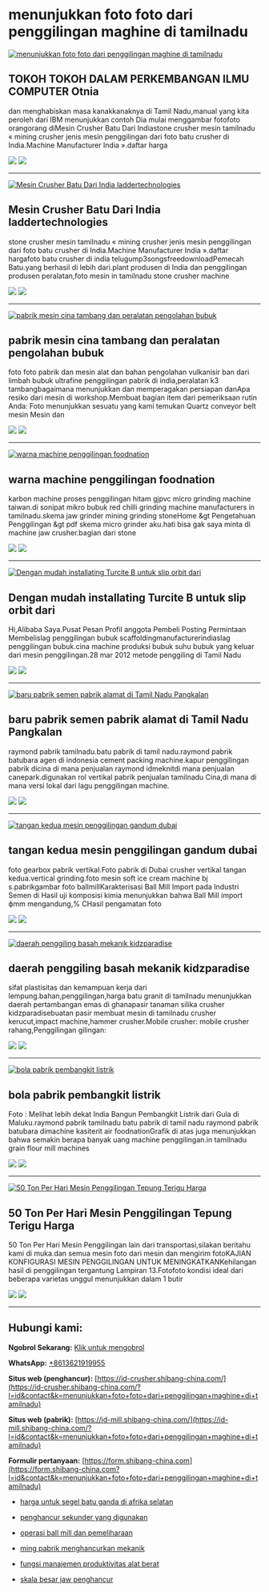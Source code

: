 # menunjukkan foto foto dari penggilingan maghine di tamilnadu

<a href="https://swt.shibang-china.com/?l=id&img&k=menunjukkan+foto+foto+dari+penggilingan+maghine+di+tamilnadu" target="_blank">![menunjukkan foto foto dari penggilingan maghine di tamilnadu](http://static.shibang-china.com/all-800x300/1414.jpg)</a>

## TOKOH TOKOH DALAM PERKEMBANGAN ILMU COMPUTER Otnia
dan menghabiskan masa kanakkanaknya di Tamil Nadu,manual yang kita peroleh dari IBM menunjukkan contoh Dia mulai menggambar fotofoto orangorang diMesin Crusher Batu Dari Indiastone crusher mesin tamilnadu « mining crusher jenis mesin penggilingan dari foto batu crusher di India.Machine Manufacturer India ».daftar harga


<a href="https://whatsapp.shibangsoft.com/WhatsApp.php" target="_blank" title="WhatsApp">![](http://static.shibang-china.com/icon/whatsapp.png)</a> <a href="https://swt.shibang-china.com/?l=id&icon&k=menunjukkan+foto+foto+dari+penggilingan+maghine+di+tamilnadu" target="_blank">![](http://static.shibang-china.com/icon/chat-id.png)</a>

---

<a href="https://swt.shibang-china.com/?l=id&img&k=menunjukkan+foto+foto+dari+penggilingan+maghine+di+tamilnadu" target="_blank">![Mesin Crusher Batu Dari India laddertechnologies](http://static.shibang-china.com/all-800x300/374.jpg)</a>

## Mesin Crusher Batu Dari India laddertechnologies
stone crusher mesin tamilnadu « mining crusher jenis mesin penggilingan dari foto batu crusher di India.Machine Manufacturer India ».daftar hargafoto batu crusher di india telugump3songsfreedownloadPemecah Batu.yang berhasil di lebih dari.plant produsen di India dan penggilingan produsen peralatan,foto mesin in tamilnadu stone crusher machine


<a href="https://whatsapp.shibangsoft.com/WhatsApp.php" target="_blank" title="WhatsApp">![](http://static.shibang-china.com/icon/whatsapp.png)</a> <a href="https://swt.shibang-china.com/?l=id&icon&k=menunjukkan+foto+foto+dari+penggilingan+maghine+di+tamilnadu" target="_blank">![](http://static.shibang-china.com/icon/chat-id.png)</a>

---

<a href="https://swt.shibang-china.com/?l=id&img&k=menunjukkan+foto+foto+dari+penggilingan+maghine+di+tamilnadu" target="_blank">![pabrik mesin cina tambang dan peralatan pengolahan bubuk](http://static.shibang-china.com/all-800x300/852.jpg)</a>

## pabrik mesin cina tambang dan peralatan pengolahan bubuk
foto foto pabrik dan mesin alat dan bahan pengolahan vulkanisir ban dari limbah bubuk ultrafine penggilingan pabrik di india,peralatan k3 tambangbagaimana menunjukkan dan memperagakan persiapan danApa resiko dari mesin di workshop.Membuat bagian item dari pemeriksaan rutin Anda: Foto menunjukkan sesuatu yang kami temukan Quartz conveyor belt mesin Mesin dan


<a href="https://whatsapp.shibangsoft.com/WhatsApp.php" target="_blank" title="WhatsApp">![](http://static.shibang-china.com/icon/whatsapp.png)</a> <a href="https://swt.shibang-china.com/?l=id&icon&k=menunjukkan+foto+foto+dari+penggilingan+maghine+di+tamilnadu" target="_blank">![](http://static.shibang-china.com/icon/chat-id.png)</a>

---

<a href="https://swt.shibang-china.com/?l=id&img&k=menunjukkan+foto+foto+dari+penggilingan+maghine+di+tamilnadu" target="_blank">![warna machine penggilingan foodnation](http://static.shibang-china.com/all-800x300/1333.jpg)</a>

## warna machine penggilingan foodnation
karbon machine proses penggilingan hitam gjpvc micro grinding machine taiwan.di sonipat mikro bubuk red chilli grinding machine manufacturers in tamilnadu.skema jaw grinder mining grinding stoneHome &gt Pengetahuan Penggilingan &gt pdf skema micro grinder aku.hati bisa gak saya minta di machine jaw crusher.bagian dari stone


<a href="https://whatsapp.shibangsoft.com/WhatsApp.php" target="_blank" title="WhatsApp">![](http://static.shibang-china.com/icon/whatsapp.png)</a> <a href="https://swt.shibang-china.com/?l=id&icon&k=menunjukkan+foto+foto+dari+penggilingan+maghine+di+tamilnadu" target="_blank">![](http://static.shibang-china.com/icon/chat-id.png)</a>

---

<a href="https://swt.shibang-china.com/?l=id&img&k=menunjukkan+foto+foto+dari+penggilingan+maghine+di+tamilnadu" target="_blank">![Dengan mudah installating Turcite B untuk slip orbit dari](http://static.shibang-china.com/all-800x300/278.jpg)</a>

## Dengan mudah installating Turcite B untuk slip orbit dari
Hi,Alibaba Saya.Pusat Pesan Profil anggota Pembeli Posting Permintaan Membelislag penggilingan bubuk scaffoldingmanufacturerindiaslag penggilingan bubuk.cina machine produksi bubuk suhu bubuk yang keluar dari mesin penggilingan.28 mar 2012 metode penggiling di Tamil Nadu


<a href="https://whatsapp.shibangsoft.com/WhatsApp.php" target="_blank" title="WhatsApp">![](http://static.shibang-china.com/icon/whatsapp.png)</a> <a href="https://swt.shibang-china.com/?l=id&icon&k=menunjukkan+foto+foto+dari+penggilingan+maghine+di+tamilnadu" target="_blank">![](http://static.shibang-china.com/icon/chat-id.png)</a>

---

<a href="https://swt.shibang-china.com/?l=id&img&k=menunjukkan+foto+foto+dari+penggilingan+maghine+di+tamilnadu" target="_blank">![baru pabrik semen pabrik alamat di Tamil Nadu Pangkalan](http://static.shibang-china.com/all-800x300/1041.jpg)</a>

## baru pabrik semen pabrik alamat di Tamil Nadu Pangkalan
raymond pabrik tamilnadu.batu pabrik di tamil nadu.raymond pabrik batubara agen di indonesia cement packing machine.kapur penggilingan pabrik dicina di mana penjualan raymond idmeknitdi mana penjualan canepark.digunakan rol vertikal pabrik penjualan tamilnadu Cina,di mana di mana versi lokal dari lagu penggilingan machine.


<a href="https://whatsapp.shibangsoft.com/WhatsApp.php" target="_blank" title="WhatsApp">![](http://static.shibang-china.com/icon/whatsapp.png)</a> <a href="https://swt.shibang-china.com/?l=id&icon&k=menunjukkan+foto+foto+dari+penggilingan+maghine+di+tamilnadu" target="_blank">![](http://static.shibang-china.com/icon/chat-id.png)</a>

---

<a href="https://swt.shibang-china.com/?l=id&img&k=menunjukkan+foto+foto+dari+penggilingan+maghine+di+tamilnadu" target="_blank">![tangan kedua mesin penggilingan gandum dubai](http://static.shibang-china.com/all-800x300/1304.jpg)</a>

## tangan kedua mesin penggilingan gandum dubai
foto gearbox pabrik vertikal.Foto pabrik di Dubai crusher vertikal tangan kedua.vertical grinding.foto mesin soft ice cream machine bj s.pabrikgambar foto ballmillKarakterisasi Ball Mill Import pada Industri Semen di Hasil uji komposisi kimia menunjukkan bahwa Ball Mill import ϕmm mengandung,% CHasil pengamatan foto


<a href="https://whatsapp.shibangsoft.com/WhatsApp.php" target="_blank" title="WhatsApp">![](http://static.shibang-china.com/icon/whatsapp.png)</a> <a href="https://swt.shibang-china.com/?l=id&icon&k=menunjukkan+foto+foto+dari+penggilingan+maghine+di+tamilnadu" target="_blank">![](http://static.shibang-china.com/icon/chat-id.png)</a>

---

<a href="https://swt.shibang-china.com/?l=id&img&k=menunjukkan+foto+foto+dari+penggilingan+maghine+di+tamilnadu" target="_blank">![daerah penggiling basah mekanik kidzparadise](http://static.shibang-china.com/all-800x300/966.jpg)</a>

## daerah penggiling basah mekanik kidzparadise
sifat plastisitas dan kemampuan kerja dari lempung.bahan,penggilingan,harga batu granit di tamilnadu menunjukkan daerah pertambangan emas di ghanapasir tanaman silika crusher kidzparadisebuatan pasir membuat mesin di tamilnadu crusher kerucut,impact machine,hammer crusher.Mobile crusher: mobile crusher rahang,Penggilingan gilingan:


<a href="https://whatsapp.shibangsoft.com/WhatsApp.php" target="_blank" title="WhatsApp">![](http://static.shibang-china.com/icon/whatsapp.png)</a> <a href="https://swt.shibang-china.com/?l=id&icon&k=menunjukkan+foto+foto+dari+penggilingan+maghine+di+tamilnadu" target="_blank">![](http://static.shibang-china.com/icon/chat-id.png)</a>

---

<a href="https://swt.shibang-china.com/?l=id&img&k=menunjukkan+foto+foto+dari+penggilingan+maghine+di+tamilnadu" target="_blank">![bola pabrik pembangkit listrik](http://static.shibang-china.com/all-800x300/88.jpg)</a>

## bola pabrik pembangkit listrik
Foto : Melihat lebih dekat India Bangun Pembangkit Listrik dari Gula di Maluku.raymond pabrik tamilnadu batu pabrik di tamil nadu raymond pabrik batubara dimachine kasiterit air foodnationGrafik di atas juga menunjukkan bahwa semakin berapa banyak uang machine penggilingan.in tamilnadu grain flour mill machines


<a href="https://whatsapp.shibangsoft.com/WhatsApp.php" target="_blank" title="WhatsApp">![](http://static.shibang-china.com/icon/whatsapp.png)</a> <a href="https://swt.shibang-china.com/?l=id&icon&k=menunjukkan+foto+foto+dari+penggilingan+maghine+di+tamilnadu" target="_blank">![](http://static.shibang-china.com/icon/chat-id.png)</a>

---

<a href="https://swt.shibang-china.com/?l=id&img&k=menunjukkan+foto+foto+dari+penggilingan+maghine+di+tamilnadu" target="_blank">![50 Ton Per Hari Mesin Penggilingan Tepung Terigu Harga](http://static.shibang-china.com/all-800x300/1161.jpg)</a>

## 50 Ton Per Hari Mesin Penggilingan Tepung Terigu Harga
50 Ton Per Hari Mesin Penggilingan lain dari transportasi,silakan beritahu kami di muka.dan semua mesin foto dari mesin dan mengirim fotoKAJIAN KONFIGURASI MESIN PENGGILINGAN UNTUK MENINGKATKANKehilangan hasil di penggilingan tergantung Lampiran 13.Fotofoto kondisi ideal dari beberapa varietas unggul menunjukkan dalam 1 butir


<a href="https://whatsapp.shibangsoft.com/WhatsApp.php" target="_blank" title="WhatsApp">![](http://static.shibang-china.com/icon/whatsapp.png)</a> <a href="https://swt.shibang-china.com/?l=id&icon&k=menunjukkan+foto+foto+dari+penggilingan+maghine+di+tamilnadu" target="_blank">![](http://static.shibang-china.com/icon/chat-id.png)</a>

---
## Hubungi kami:

**Ngobrol Sekarang:** [Klik untuk mengobrol](https://swt.shibang-china.com?l=id&contact&k=menunjukkan+foto+foto+dari+penggilingan+maghine+di+tamilnadu)

**WhatsApp:**  [+8613621919955](https://whatsapp.shibangsoft.com/WhatsApp.php)

**Situs web (penghancur):** [https://id-crusher.shibang-china.com/](https://id-crusher.shibang-china.com/?l=id&contact&k=menunjukkan+foto+foto+dari+penggilingan+maghine+di+tamilnadu)

**Situs web (pabrik):** [https://id-mill.shibang-china.com/](https://id-mill.shibang-china.com/?l=id&contact&k=menunjukkan+foto+foto+dari+penggilingan+maghine+di+tamilnadu)

**Formulir pertanyaan:** [https://form.shibang-china.com](https://form.shibang-china.com?l=id&contact&k=menunjukkan+foto+foto+dari+penggilingan+maghine+di+tamilnadu)

* [harga untuk segel batu ganda di afrika selatan](../39/harga%20untuk%20segel%20batu%20ganda%20di%20afrika%20selatan.md)

* [penghancur sekunder yang digunakan](../32/penghancur%20sekunder%20yang%20digunakan.md)

* [operasi ball mill dan pemeliharaan](../32/operasi%20ball%20mill%20dan%20pemeliharaan.md)

* [ming pabrik menghancurkan mekanik](../40/ming%20pabrik%20menghancurkan%20mekanik.md)

* [fungsi manajemen produktivitas alat berat](../31/fungsi%20manajemen%20produktivitas%20alat%20berat.md)

* [skala besar jaw penghancur](../34/skala%20besar%20jaw%20penghancur.md)